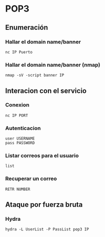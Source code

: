 # POP3

## Enumeración
### Hallar el domain name/banner 
```
nc IP Puerto 
```
### Hallar el domain name/banner (nmap)
```
nmap -sV -script banner IP
```	
## Interacion con el servicio
### Conexion
```
nc IP PORT
```
### Autenticacion
```
user USERNAME
pass PASSWORD
```
### Listar correos para el usuario
```
list
```
### Recuperar un correo
```
RETR NUMBER
```

## Ataque por fuerza bruta
### Hydra
```
hydra -L UserList -P PassList pop3 IP
```

